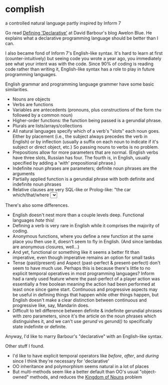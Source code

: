 # complish
a controlled natural language partly inspired by Inform 7

Go read [Defining 'Declarative'](https://awelonblue.wordpress.com/2012/01/12/defining-declarative/) at David Barbour's blog Awelon Blue. He explains what a declarative programming language should be better than I can. 

I also became fond of Inform 7's English-like syntax.  It's hard to learn at first (counter-intuitively) but seeing code you wrote a year ago, you immediately see what your intent was with the code.  Since 90% of coding is reading code rather than writing it, English-like syntax has a role to play in future programming languages. 

English grammar and programming language grammer have some basic similarities. 

* Nouns are objects
* Verbs are functions
* Variables are antecedents (pronouns, plus constructions of the form `the` followed by a common noun)
* Higher-order functions: the function being passed is a gerundial phrase. 
* Plurals are lists/arrays/collections
* All natural languages specify which of a verb's "slots" each noun goes.  Either by placement (i.e., the subject always precedes the verb in English) or by inflection (usually a suffix on each noun to indicate if it's subject or direct object, etc.)  So passing nouns to verbs is no problem.
* Prepositions allow for more parameters that are normal. (English verbs have three slots, Russian has four. The fourth is, in English, usually specified by adding a 'with' prepositional phrase.)
* Indefinite noun phrases are parameters; definite noun phrases are the arguments
* Partially applied function is a gerundial phrase with both definite and indefinite noun phrases
* Relative clauses are very SQL-like or Prolog-like: "the car which/that/where <SELECT criteria>"

There's also some differences.

* English doesn't nest more than a couple levels deep. Functional languages *hate* this!
* Defining a verb is very rare in English while it comprises the majority of coding. 
* Anonymous functions, where you define a new function at the same place you then use it, doesn't seem to fly in English. (And since lambdas are anonymous closures, well...)
* And yet, functional or something like it seems a better fit than imperative, even though imperative remains an option for small tasks
* Tense (past/present) and Aspect (past-perfect & present-perfect) don't seem to have much use. Perhaps this is because there's little to no explicit temporal operatives in most programming languages?  Inform had a rarely used feature where the past-perfect of a player action was essentially a free boolean meaning the action had been performed at least once since game start. Continuous and progressive aspects may be useful in defining things that happen while other things happen, but English doesn't make a clear distinction between continuous and progressive like, say, Mandarin does. 
* Difficult to tell difference between definite & indefinite gerundial phrases with zero parameters, since it's the article on the noun phrases which distinguishes it, and we can't use *gerund* vs *gerund()* to specifically state indefinite or definite.

Anyway, I'd like to marry Barbour's "declarative" with an English-like syntax.  

Other stuff I found.

* I'd like to have explicit temporal operators like *before*, *after*, and *during* since I think they're necessary for 'declarative'
* OO inheritance and polymorphism seems natural in a lot of places
* But multi-methods seem like a better default than OO's usual "object-owned" methods, and reduces the [Kingdom of Nouns](https://steve-yegge.blogspot.com/2006/03/execution-in-kingdom-of-nouns.html) problem


